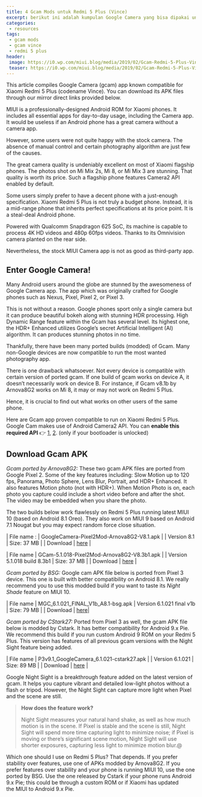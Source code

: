 ```yaml
---
title: 4 Gcam Mods untuk Redmi 5 Plus (Vince)
excerpt: berikut ini adalah kumpulan Google Camera yang bisa dipakai untuk Redmi 5 Plus (vince)
categories:
 - resources
tags:
 - gcam mods
 - gcam vince
 - redmi 5 plus
header:
 image: https://i0.wp.com/miui.blog/media/2019/02/Gcam-Redmi-5-Plus-Vince-680x441.jpg
 teaser: https://i0.wp.com/miui.blog/media/2019/02/Gcam-Redmi-5-Plus-Vince-680x441.jpg?resize=320,170
---
```


This article compiles Google Camera (gcam) app known compatible for Xiaomi Redmi 5 Plus (codename Vince). You can download its APK files through our mirror direct links provided below.

MIUI is a professionally-designed Android ROM for Xiaomi phones. It includes all essential apps for day-to-day usage, including the Camera app. It would be useless if an Android phone has a great camera without a camera app.

However, some users were not quite happy with the stock camera. The absence of manual control and certain photography algorithm are just few of the causes.

The great camera quality is undeniably excellent on most of Xiaomi flagship phones. The photos shot on Mi Mix 2s, Mi 8, or Mi Mix 3 are stunning. That quality is worth its price. Such a flagship phone features Camera2 API enabled by default.

Some users simply prefer to have a decent phone with a just-enough specification. Xiaomi Redmi 5 Plus is not truly a budget phone. Instead, it is a mid-range phone that inherits perfect specifications at its price point. It is a steal-deal Android phone.

Powered with Qualcomm Snapdragon 625 SoC, its machine is capable to process 4K HD videos and 480p 60fps videos. Thanks to its Omnivision camera planted on the rear side.

Nevertheless, the stock MIUI Camera app is not as good as third-party app.

## Enter Google Camera!

Many Android users around the globe are stunned by the awesomeness of Google Camera app. The app which was originally crafted for Google phones such as Nexus, Pixel, Pixel 2, or Pixel 3.

This is not without a reason. Google phones sport only a single camera but it can produce beautiful bokeh along with stunning HDR processing. High Dynamic Range feature within the Gcam has several level. Its highest one, the HDR+ Enhanced utilizes Google’s secret Artificial Intelligent (AI) algorithm. It can produces stunning photos in no time.

Thankfully, there have been many ported builds (modded) of Gcam. Many non-Google devices are now compatible to run the most wanted photography app.

There is one drawback whatsoever. Not every device is compatible with certain version of ported gcam. If one build of gcam works on device A, it doesn’t necessarily work on device B. For instance, if Gcam v8.1b by Arnova8G2 works on Mi 8, it may or may not work on Redmi 5 Plus.

Hence, it is crucial to find out what works on other users of the same phone.

Here are Gcam app proven compatible to run on Xiaomi Redmi 5 Plus. Google Cam makes use of Android Camera2 API. You can **enable this required API** 👉 [1](https://miui.blog/file/464/), [2](https://miui.blog/file/471/). (only if your bootloader is unlocked)

## Download Gcam APK

*Gcam ported by Arnova8G2:* These two gcam APK files are ported from Google Pixel 2. Some of the key features including: Slow Motion up to 120 fps, Panorama, Photo Sphere, Lens Blur, Portrait, and HDR+ Enhanced. It also features Motion photo (not with HDR+). When Motion Photo is on, each photo you capture could include a short video before and after the shot. The video may be embedded when you share the photo.

The two builds below work flawlessly on Redmi 5 Plus running latest MIUI 10 (based on Android 8.1 Oreo). They also work on MIUI 9 based on Android 7.1 Nougat but you may expect random force close situation.

| File name : | GoogleCamera-Pixel2Mod-Arnova8G2-V8.1.apk |
| Version 8.1 | Size: 37 MB |
| Download | [here](https://miui.blog/file/947/) |

| File name | GCam-5.1.018-Pixel2Mod-Arnova8G2-V8.3b1.apk |
| Version 5.1.018 build 8.3b1 | Size: 37 MB |
| Download | [here](https://miui.blog/file/949/) |

*Gcam ported by BSG:* Google cam APK file below is ported from Pixel 3 device. This one is built with better compatibility on Android 8.1. We really recommend you to use this modded build if you want to taste its _Night Shade_ feature on MIUI 10.

| File name | MGC_6.1.021_FINAL_V1b_A8.1-bsg.apk
| Version 6.1.021 final v1b | Size: 79 MB |
| Download | [here](https://miui.blog/file/951/)|

*Gcam ported by CStark27:* Ported from Pixel 3 as well, the gcam APK file below is modded by Cstark. It has better compatibility for Android 9.x Pie. We recommend this build if you run custom Android 9 ROM on your Redmi 5 Plus. This version has features of all previous gcam versions with the Night Sight feature being added.

| File name  | P3v9.1_GoogleCamera_6.1.021-cstark27.apk |
| Version 6.1.021 | Size: 89 MB |
| Download | [here](https://miui.blog/file/953/) |

Google Night Sight is a breakthrough feature added on the latest version of gcam. It helps you capture vibrant and detailed low-light photos without a flash or tripod. However, the Night Sight can capture more light when Pixel and the scene are still.

> **How does the feature work?**
>
> Night Sight measures your natural hand shake, as well as how much motion is in the scene. If Pixel is stable and the scene is still, Night Sight will spend more time capturing light to minimize noise; if Pixel is moving or there’s significant scene motion, Night Sight will use shorter exposures, capturing less light to minimize motion blur.@

Which one should I use on Redmi 5 Plus? That depends. If you prefer stability over features, use one of APKs modded by Arnova8G2. If you prefer features over stability and your phone is running MIUI 10, use the one ported by BSG. Use the one released by Cstark if your phone runs Android 9.x Pie; this could be through a custom ROM or if Xiaomi has updated the MIUI to Android 9.x Pie.
